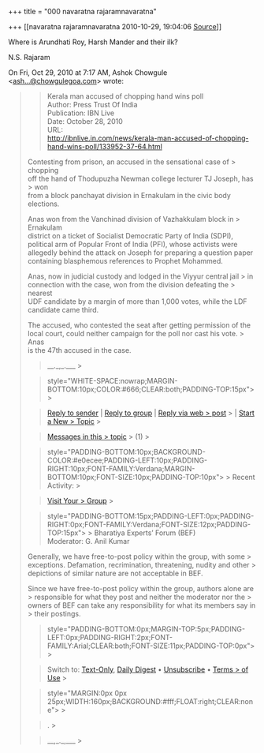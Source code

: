 +++
title = "000 navaratna rajaramnavaratna"

+++
[[navaratna rajaramnavaratna	2010-10-29, 19:04:06 [Source](https://groups.google.com/g/bvparishat/c/W0SwxZUzju8)]]





 Where is Arundhati Roy, Harsh Mander and their ilk?



N.S. Rajaram  
  

On Fri, Oct 29, 2010 at 7:17 AM, Ashok Chowgule \<[ash...@chowgulegoa.com]()\> wrote:  

> 
> > 
> > 
> > 
> > 
> > Kerala man accused of chopping hand wins poll  
> Author: Press Trust Of India  
> Publication: IBN Live  
> Date: October 28, 2010  
> URL:  
> <http://ibnlive.in.com/news/kerala-man-accused-of-chopping-hand-wins-poll/133952-37-64.html>  
>   
> Contesting from prison, an accused in the sensational case of > chopping  
> off the hand of Thodupuzha Newman college lecturer TJ Joseph, has > won  
> from a block panchayat division in Ernakulam in the civic body  
> elections.  
>   
> Anas won from the Vanchinad division of Vazhakkulam block in > Ernakulam  
> district on a ticket of Socialist Democratic Party of India (SDPI),  
> political arm of Popular Front of India (PFI), whose activists were  
> allegedly behind the attack on Joseph for preparing a question paper  
> containing blasphemous references to Prophet Mohammed.  
>   
> Anas, now in judicial custody and lodged in the Viyyur central jail > in  
> connection with the case, won from the division defeating the > nearest  
> UDF candidate by a margin of more than 1,000 votes, while the LDF  
> candidate came third.  
>   
> The accused, who contested the seat after getting permission of the  
> local court, could neither campaign for the poll nor cast his vote. > Anas  
> is the 47th accused in the case.  
>   
> > 
> > 
> > \_\_.\_,\_.\_\_\_ >
> 
> >  style="WHITE-SPACE:nowrap;MARGIN-BOTTOM:10px;COLOR:#666;CLEAR:both;PADDING-TOP:15px"> >
> 
> > [Reply to sender]() \| [Reply to group]() \| [Reply via web > post](http://groups.yahoo.com/group/bharatiyaexpertsforum/post;_ylc=X3oDMTJxdTQ2dm12BF9TAzk3MzU5NzE0BGdycElkAzgwNzU0MDYEZ3Jwc3BJZAMxNzA1MDQzNjI4BG1zZ0lkAzM4ODcxBHNlYwNmdHIEc2xrA3JwbHkEc3RpbWUDMTI4ODM1MTExNA--?act=reply&messageNum=38871) > \| [Start a New > Topic](http://groups.yahoo.com/group/bharatiyaexpertsforum/post;_ylc=X3oDMTJlbHA3dDY4BF9TAzk3MzU5NzE0BGdycElkAzgwNzU0MDYEZ3Jwc3BJZAMxNzA1MDQzNjI4BHNlYwNmdHIEc2xrA250cGMEc3RpbWUDMTI4ODM1MTExNA--) >
> 
> > [Messages in this > topic](http://groups.yahoo.com/group/bharatiyaexpertsforum/message/38871;_ylc=X3oDMTM2ZXVjbzNvBF9TAzk3MzU5NzE0BGdycElkAzgwNzU0MDYEZ3Jwc3BJZAMxNzA1MDQzNjI4BG1zZ0lkAzM4ODcxBHNlYwNmdHIEc2xrA3Z0cGMEc3RpbWUDMTI4ODM1MTExNAR0cGNJZAMzODg3MQ--) > (1) >
> 
> >  style="PADDING-BOTTOM:10px;BACKGROUND-COLOR:#e0ecee;PADDING-LEFT:10px;PADDING-RIGHT:10px;FONT-FAMILY:Verdana;MARGIN-BOTTOM:10px;FONT-SIZE:10px;PADDING-TOP:10px"> >
> Recent Activity: >
> 
> > [Visit Your > Group](http://groups.yahoo.com/group/bharatiyaexpertsforum;_ylc=X3oDMTJlaWtjMjg2BF9TAzk3MzU5NzE0BGdycElkAzgwNzU0MDYEZ3Jwc3BJZAMxNzA1MDQzNjI4BHNlYwN2dGwEc2xrA3ZnaHAEc3RpbWUDMTI4ODM1MTExNA--) >
> 
> > 
> >  style="PADDING-BOTTOM:15px;PADDING-LEFT:0px;PADDING-RIGHT:0px;FONT-FAMILY:Verdana;FONT-SIZE:12px;PADDING-TOP:15px"> >
> Bharatiya Experts’ Forum (BEF)  
> Moderator: G. Anil Kumar  
>   
> Generally, we have free-to-post policy within the group, with some > exceptions. Defamation, recrimination, threatening, nudity and other > depictions of similar nature are not acceptable in BEF.  
>   
> Since we have free-to-post policy within the group, authors alone are > responsible for what they post and neither the moderator nor the > owners of BEF can take any responsibility for what its members say in > their postings.  
>   
> > 
> >  style="PADDING-BOTTOM:0px;MARGIN-TOP:5px;PADDING-LEFT:0px;PADDING-RIGHT:2px;FONT-FAMILY:Arial;CLEAR:both;FONT-SIZE:11px;PADDING-TOP:0px"> >
> 
> > Switch to: [Text-Only](), [Daily Digest]() • [Unsubscribe]() • [Terms > of Use](http://docs.yahoo.com/info/terms/) >
> 
> > 
> > 
> >  style="MARGIN:0px 0px 25px;WIDTH:160px;BACKGROUND:#fff;FLOAT:right;CLEAR:none"> >
> 
> > 
> > 
> > 
> > . >
> 
> > 
> >   
> > 
> > \_\_,\_.\_,\_\_\_ >
> 
> > 

  

